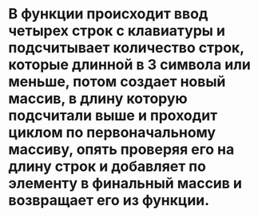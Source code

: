 # В функции происходит ввод четырех строк с клавиатуры и подсчитывает количество строк, которые длинной в 3 символа или меньше, потом создает новый массив, в длину которую подсчитали выше и проходит циклом по первоначальному массиву, опять проверяя его на длину строк и добавляет по элементу в финальный массив и возвращает его из функции.
